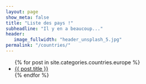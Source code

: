 ```yaml
---
layout: page
show_meta: false
title: "Liste des pays !"
subheadline: "Il y en a beaucoup..."
header:
   image_fullwidth: "header_unsplash_5.jpg"
permalink: "/countries/"
---
```

<ul>
    {% for post in site.categories.countries.europe %}
    <li><a href="{{ site.url }}{{ site.baseurl }}{{ post.url }}">{{ post.title }}</a></li>
    {% endfor %}
</ul>
